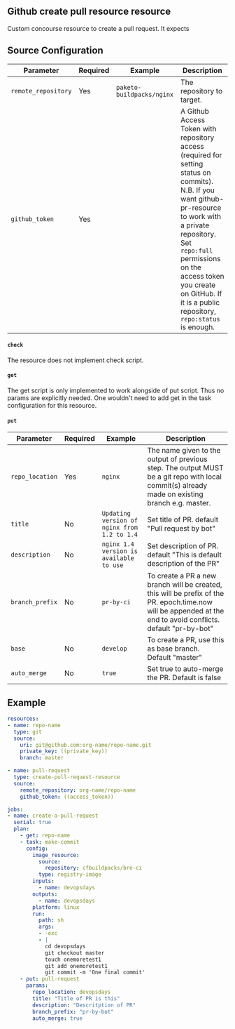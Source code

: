 ## Github create pull resource resource

Custom concourse resource to create a pull request. It expects 

## Source Configuration

| Parameter                   | Required | Example                          | Description                                                                                                                                                                                                                                                                                |
|-----------------------------|----------|----------------------------------|--------------------------------------------------------------------------------------------------------------------------------------------------------------------------------------------------------------------------------------------------------------------------------------------|
| `remote_repository`         | Yes      | `paketo-buildpacks/nginx`       | The repository to target.                                                                                                                                                                                                                                                                  |
| `github_token`              | Yes      |                                  | A Github Access Token with repository access (required for setting status on commits). N.B. If you want github-pr-resource to work with a private repository. Set `repo:full` permissions on the access token you create on GitHub. If it is a public repository, `repo:status` is enough. |

#### `check`

The resource does not implement check script. 

#### `get`

The get script is only implemented to work alongside of put script. Thus no params are explicitly needed. One wouldn't need to add get in the task configuration for this resource. 

#### `put`

| Parameter                  | Required | Example                                    | Description                                                                                                                                                    |
|----------------------------|----------|--------------------------------------------|----------------------------------------------------------------------------------------------------------------------------------------------------------------|
| `repo_location`            | Yes      | `nginx`                                    | The name given to the output of previous step. The output MUST be a git repo with local commit(s) already made on existing branch e.g. master.                 |
| `title`                    | No       | `Updating version of nginx from 1.2 to 1.4`| Set title of PR. default "Pull request by bot"                                                                                                                 |
| `description`              | No       | `nginx 1.4 version is available to use`    | Set description of PR. default "This is default description of the PR"                                                                                         |                                                                               |
| `branch_prefix`            | No       | `pr-by-ci`                                 | To create a PR a new branch will be created, this will be prefix of the PR. epoch.time.now will be appended at the end to avoid conflicts. default "pr-by-bot" |
| `base`                     | No       | `develop`                                  | To create a PR, use this as base branch. Default "master"                                                                                                      |
| `auto_merge`               | No       | `true`                                     | Set true to auto-merge the PR. Default is false                                                                                                                |


## Example

```yaml
resources:
- name: repo-name
  type: git
  source:
    uri: git@github.com:org-name/repo-name.git
    private_key: ((private_key))
    branch: master

- name: pull-request
  type: create-pull-request-resource
  source:
    remote_repository: org-name/repo-name
    github_token: ((access_token))

jobs:
- name: create-a-pull-request
  serial: true
  plan:
    - get: repo-name
    - task: make-commit
      config:
        image_resource:
          source:
            repository: cfbuildpacks/bre-ci
          type: registry-image
        inputs:
          - name: devopsdays
        outputs:
          - name: devopsdays
        platform: linux
        run:
          path: sh
          args:
          - -exc
          - |
            cd devopsdays
            git checkout master
            touch onemoretest1
            git add onemoretest1
            git commit -m 'One final commit'
    - put: pull-request
      params:
        repo_location: devopsdays
        title: "Title of PR is this"
        description: "Descritption of PR"
        branch_prefix: "pr-by-bot"
        auto_merge: true
```
